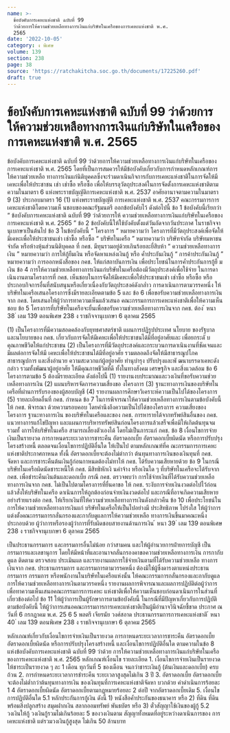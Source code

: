```yaml
---
name: >-
  ข้อบังคับการเคหะแห่งชาติ ฉบับที่ 99
  ว่าด้วยการให้ความช่วยเหลือทางการเงินแก่บริษัทในเครือของการเคหะแห่งชาติ พ.ศ.
  2565
date: '2022-10-05'
category: ง พิเศษ
volume: 139
section: 238
page: 38
source: 'https://ratchakitcha.soc.go.th/documents/17225260.pdf'
draft: true
---
```


# ข้อบังคับการเคหะแห่งชาติ ฉบับที่ 99 ว่าด้วยการให้ความช่วยเหลือทางการเงินแก่บริษัทในเครือของการเคหะแห่งชาติ พ.ศ. 2565

ข้อบังคับการเคหะแห่งชาติ ฉบับที่ 99 ว่าด้วยการให้ความช่วยเหลือทางการเงินแก่บริษัทในเครือของการเคหะแห่งชาติ พ.ศ. 2565 โดยที่เป็นการสมควรให้มีข้อบังคับเกี่ยวกับการกำหนดหลักเกณฑ์การให้ความช่วยเหลือ ทางการเงินแก่นิติบุคคลซึ่งจะร่วมดาเนินกิจการกับการเคหะแห่งชาติในการจัดให้มีเคหะเพื่อให้ประชาชน เช่า เช่าซื้อ หรือซื้อ เพื่อให้บรรลุวัตถุประสงค์ในการจัดตั้งการเคหะแห่งชาติตามความในมาตรา 6 แห่งพระราชบัญญัติการเคหะแห่งชาติ พ.ศ. 2537 อาศัยอานาจตามความในมาตรา 9 (3) ประกอบมาตรา 16 (1) แห่งพระราชบัญญัติ การเคหะแห่งชาติ พ.ศ. 2537 คณะกรรมการการเคหะแห่งชาติโดยความเห็ นชอบของคณะรัฐมนตรี ออกข้อบังคับไว้ ดังต่อไปนี้ ข้อ 1 ข้อบังคับนี้เรียกว่า “ ข้อบังคับการเคหะแห่งชาติ ฉบับที่ 99 ว่าด้วยการให้ ความช่วยเหลือทางการเงินแก่บริษัทในเครือของการเคหะแห่งชาติ พ.ศ. 2565 ” ข้อ 2 ข้อบังคับนี้ให้ใช้บังคับตั้งแต่วันถัดจากวันประกาศ ในราชกิจจานุเบกษาเป็นต้นไป ข้อ 3 ในข้อบังคับนี้ “ โครงการ ” หมายความว่า โครงการที่มีวัตถุประสงค์เพื่อจัดให้มีเคหะเพื่อให้ประชาชนเช่า เช่าซื้อ หรือซื้อ “ บริษัทในเครือ ” หมายความว่า บริษัทจำกัด บริษัทมหาชนจำกัด หรือห้างหุ้นส่วนนิติบุคคล ที่ กคช. มีทุนรวมอยู่ด้วยเกินร้อยละยี่สิบห้า “ ความช่วยเหลือทางการเงิน ” หมายความว่า การให้กู้ยืมเงิน หรือจัดหาแหล่งเงินกู้ หรือ ค้ำประกันเงินกู้ “ การค้าประกันเงินกู้ ” หมายความว่า การออกหนังสือของ กคช. ให้แก่สถาบันการเงิน เพื่อประโยชน์ในการค้ำประกันการกู้ยื มเงิน ข้อ 4 การให้ความช่วยเหลือทางการเงินแก่บริษัทในเครือต้องมีวัตถุประสงค์เพื่อใช้จ่าย ในการดาเนินงานตามโครงการที่ กคช. เห็นชอบในการจัดให้มีเคหะเพื่อให้ประชาชนเช่า เช่าซื้อ หรือซื้อ หรือประกอบกิจการอื่นที่สนับสนุนหรือเกี่ยวเนื่องกับวัตถุประสงค์ดังกล่ำว การดาเนินการตามวรรคหนึ่ง ให้บริษัทในเครือเสนอโครงการซึ่งมีรายละเอียดตามข้อ 5 และ ข้อ 6 เพื่อขอรับความช่วยเหลือทางการเงินจาก กคช. โดยเสนอให้ผู้ว่าการทาความเห็นแล้วเสนอ คณะกรรมการการเคหะแห่งชาติเพื่อให้ความเห็นชอบ ข้อ 5 โครงการที่บริษัทในเครือจะยื่นเพื่อขอรับความช่วยเหลือทางการเงินจาก กคช. ต้อง ้ หนา 38 ่ เลม 139 ตอนพิเศษ 238 ง ราชกิจจานุเบกษา 6 ตุลาคม 2565

(1) เป็นโครงการที่มีความสอดคล้องกับยุทธศาสตร์ชาติ แผนการปฏิรูปประเทศ นโยบาย ของรัฐบาล และนโยบายของ กคช. เกี่ยวกับการจัดให้มีเคหะเพื่อให้ประชาชนได้มีที่อยู่อาศัยและ เพื่อยกระดั บคุณภาพชีวิตให้แก่ประชาชน (2) เป็นโครงการที่มีวัตถุประสงค์และกระบวนการดาเนินงานที่ชัดเจนและมีผลต่อการจัดให้มี เคหะเพื่อให้ประชาชนได้มีที่อยู่อาศัย รวมตลอดถึงจัดให้มีสาธารณูปโภค สาธารณูปการ และสิ่งอำนวย ความสะดวกแก่ผู้อยู่อาศัย ทำนุบำรุง ปรับปรุงและพั ฒนาบรรดาเคหะดังกล่าว รวมทั้งพัฒนาผู้อยู่อาศัย ให้มีคุณภาพชีวิตที่ดี ทั้งในทางสังคม เศรษฐกิจ และสิ่งแวดล้อม ข้อ 6 โครงการตามข้อ 5 ต้องมีรายละเอียด ดังต่อไปนี้ (1) รายงานงบประมาณและวงเงินที่ขอรับความช่วยเหลือทางการเงิน (2) แผนบริหารจัดการความเสี่ยงขอ งโครงการ (3) ฐานะทางการเงินของบริษัทในเครือที่ผ่านการรับรองของผู้สอบบัญชี (4) รายงานผลการศึกษาวิเคราะห์ความเป็นไปได้ของโครงการ (5) รายละเอียดอื่นที่ กคช. กำหนด ข้อ 7 ในการพิจารณาให้ความช่วยเหลือทางการเงินตามข้อบังคับนี้ ให้ กคช. พิจารณา ด้วยความรอบคอบ โดยคำนึงถึงความเป็นไปได้ของโครงการ ความเสี่ยงของโครงการ ฐานะทางการเงิน ของบริษัทในเครือและของ กคช. การหารายได้จากทรัพย์สินอื่นของ กคช. แนวทางการแก้ไขปัญหา และแผนการบริหารทรัพย์สินก่อนโครงการแล้วเสร็จเพื่อมิให้เกิดต้นทุนจม รวมทั้ งการให้บริษัทในเครือ สามารถเลี้ยงตัวเองได้ โดยไม่เป็นภาระแก่ กคช. ข้อ 8 เงื่อนไขการจ่ายเงินเป็นรายงวด การกาหนดระยะเวลาการชาระคืน อัตราดอกเบี้ย อัตราดอกเบี้ยผิดนัด หรือการปรับปรุงโครงสร้างหนี้ ตลอดจนเงื่อนไขการปฏิบัติอื่นใด ให้เป็นไป ตามหลักเกณฑ์ที่ค ณะกรรมการการเคหะแห่งชาติประกาศกาหนด ทั้งนี้ อัตราดอกเบี้ยจะต้องไม่ต่ากว่า ต้นทุนทางการเงินของเงินทุนที่ กคช. จัดหา และการชาระคืนต้นเงินกู้ก่อนกาหนดต้องไม่ทาให้ กคช. ได้รับความเสียหายด้วย ข้อ 9 ในกรณีบริษัทในเครือผิดนัดชาระหนี้ให้ กคช. มีสิทธิหักเงิ นค่าจ้าง หรือเงินใด ๆ ที่บริษัทในเครือจะได้รับจาก กคช. เพื่อชำระคืนเงินต้นและดอกเบี้ย กรณี กคช. ตรวจพบว่า การใช้จ่ายเงินที่ได้รับความช่วยเหลือทางการเงินจาก กคช. ไม่เป็นไปตามโครงการที่ยื่นคาขอ ให้ กคช. ระงับการจ่ายเงินงวดต่อไปไว้ก่อนแล้วสั่งให้บริษัทในเครือ ดาเนินการให้ถูกต้องก่อนจ่ายเงินงวดต่อไป และกรณีที่อาจเกิดความเสียหายอย่างร้ายแรงต่อ กคช. ให้เรียกเงินที่ให้ความช่วยเหลือทางการเงินดังกล่าวคืน ข้อ 10 เพื่อประโยชน์ในการให้ความช่วยเหลือทางการเงินแก่ บริษัทในเครือให้เป็นไปอย่างมี ประสิทธิภาพ โปร่งใส ให้ผู้ว่าการแต่งตั้งคณะกรรมการกลั่นกรองและกากับดูแลการให้ความช่วยเหลือ ทางการเงินขึ้นมาคณะหนึ่ง ประกอบด้วย ผู้ว่าการหรือรองผู้ว่าการที่รับผิดชอบสายงานด้านการเงิน ้ หนา 39 ่ เลม 139 ตอนพิเศษ 238 ง ราชกิจจานุเบกษา 6 ตุลาคม 2565

เป็นประธานกรรมการ และกรรมการอื่นไม่น้อย กว่าสามคน และให้ผู้อำนวยการฝ่ายการบัญชี เป็นกรรมการและเลขานุการ โดยให้มีหน้าที่และอานาจกลั่นกรองคาขอความช่วยเหลือทางการเงิน การกากับดูแล ติดตาม ตรวจสอบ ประเมินผล และรายงานผลการใช้จ่ายเงินตามที่ได้รับความช่วยเหลือ ทางการเงินจาก กคช. ประธานกรรมการ และกรรมการตามวรรคหนึ่ง ต้องมิใช่ผู้ซึ่งดารงตาแหน่งประธานกรรมการ กรรมการ หรือพนักงานในบริษัทในเครือแห่งนั้น ให้คณะกรรมการกลั่นกรองและกากับดูแลการให้ความช่วยเหลือทางการเงินตามวรรคหนึ่ง รายงานผลการพิจารณาและผลการปฏิบัติต่อผู้ว่าการเพื่อทาความเห็นเสนอคณะกรรมการการเคหะ แห่งชาติเพื่อให้ความเห็นชอบก่อนดาเนินการในส่วนที่เกี่ยวข้องต่อไป ข้อ 11 ให้ผู้ว่าการเป็นผู้รักษาการตามข้อบังคับนี้ ในกรณีที่มีปัญหาเกี่ยวกับการปฏิบัติ ตามข้อบังคับนี้ ให้ผู้ว่าการเสนอคณะกรรมการการเคหะแห่งชาติเป็นผู้มีอำนาจวินิจฉัยชี้ขาด ประกาศ ณ วันที่ 6 กรกฎาคม พ.ศ. 25 6 5 พลตรี เจียรนัย วงศ์สอาด ประธานกรรมการการเคหะแห่งชาติ ้ หนา 40 ่ เลม 139 ตอนพิเศษ 238 ง ราชกิจจานุเบกษา 6 ตุลาคม 2565

หลักเกณฑ์เกี่ยวกับเงื่อนไขการจ่ายเงินเป็นรายงวด การกาหนดระยะเวลาการชาระคืน อัตราดอกเบี้ย อัตราดอกเบี้ยผิดนัด หรือการปรับปรุงโครงสร้างหนี้ และเงื่อนไขการปฏิบัติอื่นใด ตามความในข้อ 8 แห่งข้อบังคับการเคหะแห่งชาติ ฉบับที่ 99 ว่าด้วย การให้ความช่วยเหลือทางการเงินแก่บริษัทในเครือ ของการเคหะแห่งชาติ พ.ศ. 2565 หลักเกณฑ์เงื่อนไข รายละเอียด 1. เงื่อนไขการจ่ายเงินเป็นรายงวด ให้ชาระเป็นรายงวด ๆ ละ 1 เดือน ทุกวันที่ 5 ของเดือน จนกว่าชาระเงินกู้ (ต้นเงินและดอกเบี้ย) ครบถ้วน 2. การกำหนดระยะเวลาการชำระคืน ระยะเวลาสูงสุดไม่เกิน 3 ปี 3. อัตราดอกเบี้ย อัตราดอกเบี้ยจะต้องไม่ต่ำกว่าต้นทุนทางการเงิน ของเงินทุนที่การเคหะแห่งชาติจัดหา บวกด้วย ค่าดำเนินการร้อยละ 1 4 อัตราดอกเบี้ยผิดนัด อัตราดอกเบี้ยตามกฎหมายร้อยละ 2 ต่อปี จากอัตราดอกเบี้ยเดิม 5. เงื่อนไขการปฏิบัติอื่นใด 5.1 หลักประกันการกู้เงิน ดังนี้ 1) หนังสือค้ำประกันของธนาคาร หรือ 2) ที่ดิน ที่ดินพร้อมสิ่งปลูกสร้าง สมุดฝากเงิน สลากออมทรัพย์ พันธบัตร หรือ 3) ตั๋วสัญญาใช้เงินของผู้กู้ 5.2 วงเงินให้กู้ วงเงินกู้รวมไม่เกินร้อยละ 5 ของวงเงินตาม สัญญาทั้งหมดที่อยู่ระหว่างดาเนินการของ การเคหะแห่งชาติ แต่รวมวงเงินกู้สูงสุด ไม่เกิน 50 ล้านบาท

